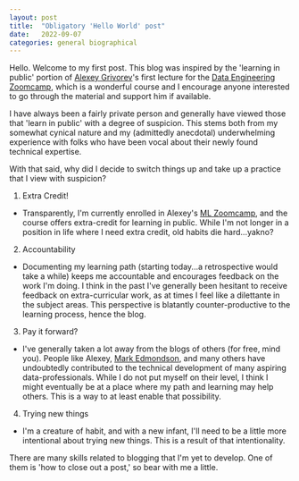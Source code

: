 ```yaml
---
layout: post
title:  "Obligatory 'Hello World' post"
date:   2022-09-07
categories: general biographical
---
```


Hello. Welcome to my first post. This blog was inspired by the 'learning in public' portion of
[Alexey Grivorev](https://alexeygrigorev.com/)'s first lecture for the [Data Engineering Zoomcamp](https://github.com/DataTalksClub/data-engineering-zoomcamp), which is a wonderful course and I encourage anyone interested to go through the material and support him if available.

I have always been a fairly private person and generally have viewed those that 'learn in public' with a degree of suspicion. This stems both from my somewhat cynical nature and my (admittedly anecdotal) underwhelming experience with folks who have been vocal about their newly found technical expertise.

With that said, why did I decide to switch things up and take up a practice that I view with suspicion?
1. Extra Credit!
  * Transparently, I'm currently enrolled in Alexey's [ML Zoomcamp](https://github.com/alexeygrigorev/mlbookcamp-code/tree/master/course-zoomcamp), and the course offers extra-credit for learning in public. While I'm not longer in a position in life where I need extra credit, old habits die hard...yakno?
2. Accountability
  * Documenting my learning path (starting today...a retrospective would take a while) keeps me accountable and encourages feedback on the work I'm doing. I think in the past
  I've generally been hesitant to receive feedback on extra-curricular work, as at times I feel like a dilettante in the subject areas. This perspective is blatantly counter-productive to the learning process, hence the blog.
3. Pay it forward?
  * I've generally taken a lot away from the blogs of others (for free, mind you). People like Alexey, [Mark Edmondson](https://code.markedmondson.me/), and many others have undoubtedly contributed to the technical development of many aspiring data-professionals. While I do not put myself on their level, I think I might eventually be at a place where my path and learning may help others. This is a way to at least enable that possibility.
4. Trying new things
  * I'm a creature of habit, and with a new infant, I'll need to be a little more intentional about trying new things. This is a result of that intentionality.

There are many skills related to blogging that I'm yet to develop. One of them is 'how to close out a post,' so bear with me a little.